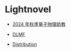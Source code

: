# Lightnovel

* [2024 年秋季量子物理助教](lightnovel/2024-fall-quantum-physics-TA.md)

* [DLMF](lightnovel/DLMF.md)

* [Distribution](lightnovel/distribution.md)